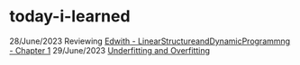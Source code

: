 # today-i-learned

28/June/2023 Reviewing [Edwith - LinearStructureandDynamicProgrammng - Chapter 1](./edwith_LinearStructureandDynamicProgramming_Ch1.md)
29/June/2023 [Underfitting and Overfitting](./Underfitting%20and%20Overfitting.md)